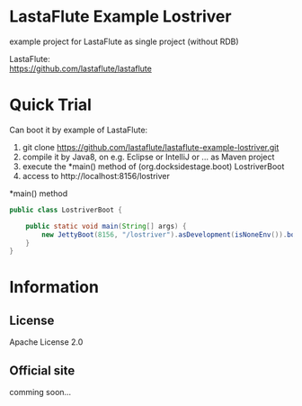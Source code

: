 LastaFlute Example Lostriver
=======================
example project for LastaFlute as single project (without RDB)

LastaFlute:  
https://github.com/lastaflute/lastaflute

# Quick Trial
Can boot it by example of LastaFlute:

1. git clone https://github.com/lastaflute/lastaflute-example-lostriver.git
2. compile it by Java8, on e.g. Eclipse or IntelliJ or ... as Maven project
3. execute the *main() method of (org.docksidestage.boot) LostriverBoot
4. access to http://localhost:8156/lostriver  

*main() method
```java
public class LostriverBoot {

    public static void main(String[] args) {
        new JettyBoot(8156, "/lostriver").asDevelopment(isNoneEnv()).bootAwait();
    }
}
```

# Information
## License
Apache License 2.0

## Official site
comming soon...
